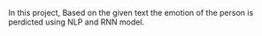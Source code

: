 In this project, Based on the given text the emotion of the person is perdicted using NLP and RNN model.
